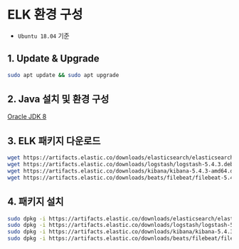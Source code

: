 # ELK 환경 구성

- `Ubuntu 18.04` 기준

## 1. Update & Upgrade

```bash
sudo apt update && sudo apt upgrade
```

## 2. Java 설치 및 환경 구성

[Oracle JDK 8](http://ubuntuhandbook.org/index.php/2018/05/install-oracle-java-jdk-8-10-ubuntu-18-04)

## 3. ELK 패키지 다운로드

```bash
wget https://artifacts.elastic.co/downloads/elasticsearch/elasticsearch-5.4.3.deb
wget https://artifacts.elastic.co/downloads/logstash/logstash-5.4.3.deb
wget https://artifacts.elastic.co/downloads/kibana/kibana-5.4.3-amd64.deb
wget https://artifacts.elastic.co/downloads/beats/filebeat/filebeat-5.4.3-amd64.deb
```

## 4. 패키지 설치

```bash
sudo dpkg -i https://artifacts.elastic.co/downloads/elasticsearch/elasticsearch-5.4.3.deb
sudo dpkg -i https://artifacts.elastic.co/downloads/logstash/logstash-5.4.3.deb
sudo dpkg -i https://artifacts.elastic.co/downloads/kibana/kibana-5.4.3-amd64.deb
sudo dpkg -i https://artifacts.elastic.co/downloads/beats/filebeat/filebeat-5.4.3-amd64.deb
```
